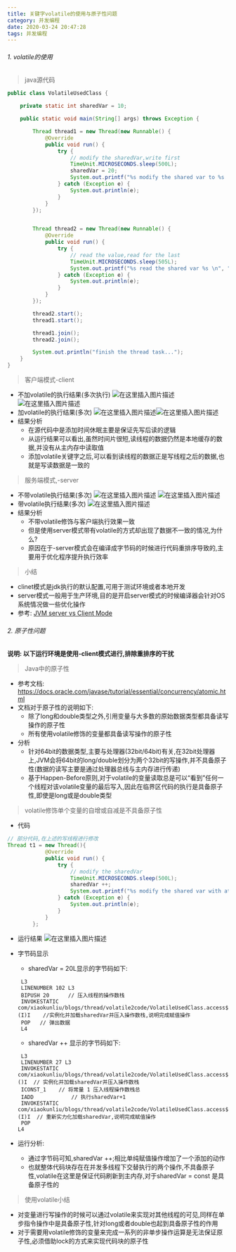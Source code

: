 ```yaml
---
title: 关键字volatile的使用与原子性问题
category: 并发编程
date: 2020-03-24 20:47:28
tags: 并发编程
---
```


<!-- more -->
###### 1. volatile的使用
> java源代码

```java
public class VolatileUsedClass {

    private static int sharedVar = 10;

    public static void main(String[] args) throws Exception {

        Thread thread1 = new Thread(new Runnable() {
            @Override
            public void run() {
                try {
                    // modify the sharedVar,write first
                    TimeUnit.MICROSECONDS.sleep(500L);
                    sharedVar = 20;
                    System.out.printf("%s modify the shared var to %s  ...\n", "thread-1", sharedVar);
                } catch (Exception e) {
                    System.out.println(e);
                }
            }
        });


        Thread thread2 = new Thread(new Runnable() {
            @Override
            public void run() {
                try {
                    // read the value,read for the last
                    TimeUnit.MICROSECONDS.sleep(505L);
                    System.out.printf("%s read the shared var %s \n", "thread-2", sharedVar);
                } catch (Exception e) {
                    System.out.println(e);
                }
            }
        });

        thread2.start();
        thread1.start();

        thread1.join();
        thread2.join();

        System.out.println("finish the thread task...");
    }
}
```
> 客户端模式-client

- 不加volatile的执行结果(多次执行)
![在这里插入图片描述](https://img-blog.csdnimg.cn/2020012210205840.jpg?x-oss-process=image/watermark,type_ZmFuZ3poZW5naGVpdGk,shadow_10,text_aHR0cHM6Ly9ibG9nLmNzZG4ubmV0L3dpbmRfNjAy,size_16,color_FFFFFF,t_70)
![在这里插入图片描述](https://img-blog.csdnimg.cn/20200122102554675.png?x-oss-process=image/watermark,type_ZmFuZ3poZW5naGVpdGk,shadow_10,text_aHR0cHM6Ly9ibG9nLmNzZG4ubmV0L3dpbmRfNjAy,size_16,color_FFFFFF,t_70)
- 加volatile的执行结果(多次)
![在这里插入图片描述](https://img-blog.csdnimg.cn/20200122102337750.png?x-oss-process=image/watermark,type_ZmFuZ3poZW5naGVpdGk,shadow_10,text_aHR0cHM6Ly9ibG9nLmNzZG4ubmV0L3dpbmRfNjAy,size_16,color_FFFFFF,t_70)![在这里插入图片描述](https://img-blog.csdnimg.cn/20200122102504544.png?x-oss-process=image/watermark,type_ZmFuZ3poZW5naGVpdGk,shadow_10,text_aHR0cHM6Ly9ibG9nLmNzZG4ubmV0L3dpbmRfNjAy,size_16,color_FFFFFF,t_70)
- 结果分析
	- 在源代码中是添加时间休眠主要是保证先写后读的逻辑
	- 从运行结果可以看出,虽然时间片很短,读线程的数据仍然是本地缓存的数据,并没有从主内存中读取值
	- 添加volatile关键字之后,可以看到读线程的数据正是写线程之后的数据,也就是写读数据是一致的

> 服务端模式,-server

- 不带volatile执行结果(多次)
![在这里插入图片描述](https://img-blog.csdnimg.cn/20200122103655136.png?x-oss-process=image/watermark,type_ZmFuZ3poZW5naGVpdGk,shadow_10,text_aHR0cHM6Ly9ibG9nLmNzZG4ubmV0L3dpbmRfNjAy,size_16,color_FFFFFF,t_70)
![在这里插入图片描述](https://img-blog.csdnimg.cn/2020012210402446.png?x-oss-process=image/watermark,type_ZmFuZ3poZW5naGVpdGk,shadow_10,text_aHR0cHM6Ly9ibG9nLmNzZG4ubmV0L3dpbmRfNjAy,size_16,color_FFFFFF,t_70)
- 带volatile执行结果(多次)
![在这里插入图片描述](https://img-blog.csdnimg.cn/20200122104120365.png?x-oss-process=image/watermark,type_ZmFuZ3poZW5naGVpdGk,shadow_10,text_aHR0cHM6Ly9ibG9nLmNzZG4ubmV0L3dpbmRfNjAy,size_16,color_FFFFFF,t_70)
- 结果分析
	- 不带volatile修饰与客户端执行效果一致
	- 但是使用server模式带有volatile的方式却出现了数据不一致的情况,为什么?
	- 原因在于-server模式会在编译成字节码的时候进行代码重排序导致的,主要用于优化程序提升执行效率

> 小结

- clinet模式是jdk执行的默认配置,可用于测试环境或者本地开发
- server模式一般用于生产环境,目的是开启server模式的时候编译器会针对OS系统情况做一些优化操作
- 参考: [JVM server vs Client Mode](https://javapapers.com/core-java/jvm-server-vs-client-mode/)

###### 2. 原子性问题
**说明: 以下运行环境是使用-client模式进行,排除重排序的干扰**
> Java中的原子性

- 参考文档: https://docs.oracle.com/javase/tutorial/essential/concurrency/atomic.html
- 文档对于原子性的说明如下:
	- 除了long和double类型之外,引用变量与大多数的原始数据类型都具备读写操作的原子性
	- 所有使用volatile修饰的变量都具备读写操作的原子性
- 分析
	- 针对64bit的数据类型,主要与处理器(32bit/64bit)有关,在32bit处理器上,JVM会将64bit的long/double划分为两个32bit的写操作,并不具备原子性(数据的读写主要是通过处理器总线与主内存进行传递)
	- 基于Happen-Before原则,对于volatile的变量读取总是可以“看到”任何一个线程对该volatile变量的最后写入,因此在临界区代码的执行是具备原子性,即使是long或是double类型

> volatile修饰单个变量的自增或自减是不具备原子性

- 代码
```java
// 部分代码,在上述的写线程进行修改
Thread t1 = new Thread(){
            @Override
            public void run() {
                try {
                    // modify the sharedVar
                    TimeUnit.MICROSECONDS.sleep(500L);
                    sharedVar ++;
                    System.out.printf("%s modify the shared var with atomic %s  ...\n", "thread-1", sharedVar);
                } catch (Exception e) {
                    System.out.println(e);
                }
            }
        };
```
- 运行结果
![在这里插入图片描述](https://img-blog.csdnimg.cn/20200122115720973.png?x-oss-process=image/watermark,type_ZmFuZ3poZW5naGVpdGk,shadow_10,text_aHR0cHM6Ly9ibG9nLmNzZG4ubmV0L3dpbmRfNjAy,size_16,color_FFFFFF,t_70)
- 字节码显示
	- sharedVar = 20L显示的字节码如下:
	
	```text
	 L3
     LINENUMBER 102 L3
     BIPUSH 20		// 压入线程的操作数栈
     INVOKESTATIC com/xiaokunliu/blogs/thread/volatile2code/VolatileUsedClass.access$002 (I)I    //实例化并加载sharedVar并压入操作数栈,说明完成赋值操作
     POP   // 弹出数据
     L4
	```
	- sharedVar ++ 显示的字节码如下:
	
	```text
	 L3
     LINENUMBER 27 L3
     INVOKESTATIC com/xiaokunliu/blogs/thread/volatile2code/VolatileUsedClass.access$000 ()I  // 实例化并加载sharedVar并压入操作数栈
     ICONST_1    // 将常量 1 压入线程操作数栈总
     IADD            // 执行sharedVar+1
     INVOKESTATIC com/xiaokunliu/blogs/thread/volatile2code/VolatileUsedClass.access$002 (I)I  // 重新实力化加载sharedVar,说明完成赋值操作
     POP
    L4
	```
- 运行分析: 
	- 通过字节码可知,sharedVar ++;相比单纯赋值操作增加了一个添加的动作
	- 也就整体代码块存在在并发多线程下交替执行的两个操作,不具备原子性,volatile在这里是保证代码刷新到主内存,对于sharedVar = const 是具备原子性的

> 使用volatile小结

- 对变量进行写操作的时候可以通过volatile来实现对其他线程的可见,同样在单步指令操作中是具备原子性,针对long或者double也起到具备原子性的作用
- 对于需要用volatile修饰的变量来完成一系列的非单步操作运算是无法保证原子性,必须借助lock的方式来实现代码块的原子性